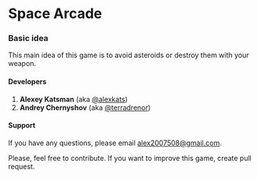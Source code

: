 # Space Arcade
### Basic idea
This main idea of this game is to avoid asteroids or destroy them with your weapon.

#### Developers
1. **Alexey Katsman** (aka [@alexkats](https://github.com/alexkats))
2. **Andrey Chernyshov** (aka [@terradrenor](https://github.com/terradrenor))

#### Support
If you have any questions, please email alex2007508@gmail.com.

Please, feel free to contribute. If you want to improve this game, create pull request.